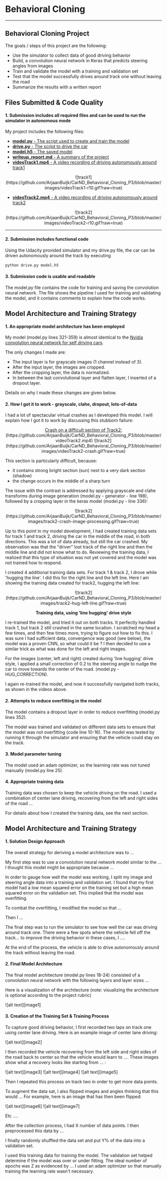 # Behavioral Cloning

---

Behavioral Cloning Project
---

The goals / steps of this project are the following:

* Use the simulator to collect data of good driving behavior
* Build, a convolution neural network in Keras that predicts steering angles from images
* Train and validate the model with a training and validation set
* Test that the model successfully drives around track one without leaving the road
* Summarize the results with a written report

Files Submitted & Code Quality
---

#### 1. Submission includes all required files and can be used to run the simulator in autonomous mode

My project includes the following files:

- [<b>model.py</b> - The script used to create and train the model](https://github.com/ArjaanBuijk/CarND_Behavioral_Cloning_P3/blob/master/model.py)
- [<b>drive.py</b> - The script to drive the car](https://github.com/ArjaanBuijk/CarND_Behavioral_Cloning_P3/blob/master/drive.py)
- [<b>model.h5</b> - The saved model](https://github.com/ArjaanBuijk/CarND_Behavioral_Cloning_P3/blob/master/model.h5)
- [<b>writeup_report.md</b> - A summary of the project](https://github.com/ArjaanBuijk/CarND_Behavioral_Cloning_P3/blob/master/writeup_report.md)
- [<b>videoTrack1.mp4</b> - A video recording of driving autonomously around track1](https://github.com/ArjaanBuijk/CarND_Behavioral_Cloning_P3/blob/master/videoTrack1.mp4)
<center>
![track1](https://github.com/ArjaanBuijk/CarND_Behavioral_Cloning_P3/blob/master/images/videoTrack1-r10.gif?raw=true)
</center>

- [<b>videoTrack2.mp4</b> - A video recording of driving autonomously around track2](https://github.com/ArjaanBuijk/CarND_Behavioral_Cloning_P3/blob/master/videoTrack2.mp4)
<center>
![track2](https://github.com/ArjaanBuijk/CarND_Behavioral_Cloning_P3/blob/master/images/videoTrack2-r10.gif?raw=true)
</center>
  
---

#### 2. Submission includes functional code
Using the Udacity provided simulator and my drive.py file, the car can be driven autonomously around the track by executing 
```sh
python drive.py model.h5
```

#### 3. Submission code is usable and readable

The model.py file contains the code for training and saving the convolution neural network. The file shows the pipeline I used for training and validating the model, and it contains comments to explain how the code works.



Model Architecture and Training Strategy
---

#### 1. An appropriate model architecture has been employed

My model (model.py lines 321-359) is almost identical to the [Nvidia convolution neural network for self driving cars](https://devblogs.nvidia.com/parallelforall/deep-learning-self-driving-cars/).

The only changes I made are:

- The input layer is for grayscale images (1 channel instead of 3).
- After the input layer, the images are cropped.
- After the cropping layer, the data is normalized.
- In between the last convolutional layer and flatten layer, I inserted of a dropout layer.

Details on why I made these changes are given below.


#### 2. How I got it to work - grayscale, clahe, dropout, lots-of-data

I had a lot of spectacular virtual crashes as I developed this model. I will explain how I got it to work by discussing this stubborn failure:

<center>
<u>Crash on a difficult section of Track2:</u> 
(https://github.com/ArjaanBuijk/CarND_Behavioral_Cloning_P3/blob/master/videoTrack2.mp4)
![track2](https://github.com/ArjaanBuijk/CarND_Behavioral_Cloning_P3/blob/master/images/videoTrack2-crash.gif?raw=true)
</center>

This section is particularly difficult, because:

- it contains strong bright section (sun) next to a very dark section (shadow)
- the change occurs in the middle of a sharp turn

The issue with the contrast is addressed by applying grayscale and clahe transforms  during image generation (model.py - generator - line 198), followed by a cropping layer in the keras model (model.py - line 336):

<center>
![track2](https://github.com/ArjaanBuijk/CarND_Behavioral_Cloning_P3/blob/master/images/track2-crash-image-processing.gif?raw=true)
</center>

Up to this point in my model development, I had created training data sets for track 1 and track 2, driving the car in the middle of the road, in both directions. This was a lot of data already, but still the car crashed. My observation was that the "driver" lost track of the right line and then the middle line and did not know what to do. Reviewing the training data, I realized that this type of situation was not yet covered and the model was not trained how to respond.

I created 4 additional training data sets. For track 1 & track 2, I drove while 'hugging the line'. I did this for the right line and the left line.
Here I am showing the training data created for track2, hugging the left line:

<center>
![track2](https://github.com/ArjaanBuijk/CarND_Behavioral_Cloning_P3/blob/master/images/track2-hug-left-line.gif?raw=true)

<b>Training data, using 'line hugging' drive style</b>
</center>

I re-trained the model, and tried it out on both tracks. It perfectly handled track 1, but track 2 still crashed in the same location. I scratched my head a few times, and then few times more, trying to figure out how to fix this. I was sure I had sufficient data, convergence was good (see below), the model was a proven CNN, so what could it be ? I then decided to use a similar trick as what was done for the left and right images. 

For the images (center, left and right) created during 'line hugging' drive style, I applied a small correction of 0.2 to the steering angle to nudge the car to move towards the center of the road. (model.py - HUG_CORRECTION).

I again re-trained the model, and now it successfully navigated both tracks, as shown in the videos above.


 

#### 2. Attempts to reduce overfitting in the model

The model contains a dropout layer in order to reduce overfitting (model.py lines 352). 

The model was trained and validated on different data sets to ensure that the model was not overfitting (code line 10-16). The model was tested by running it through the simulator and ensuring that the vehicle could stay on the track.

#### 3. Model parameter tuning

The model used an adam optimizer, so the learning rate was not tuned manually (model.py line 25).

#### 4. Appropriate training data

Training data was chosen to keep the vehicle driving on the road. I used a combination of center lane driving, recovering from the left and right sides of the road ... 

For details about how I created the training data, see the next section. 

Model Architecture and Training Strategy
---

#### 1. Solution Design Approach

The overall strategy for deriving a model architecture was to ...

My first step was to use a convolution neural network model similar to the ... I thought this model might be appropriate because ...

In order to gauge how well the model was working, I split my image and steering angle data into a training and validation set. I found that my first model had a low mean squared error on the training set but a high mean squared error on the validation set. This implied that the model was overfitting. 

To combat the overfitting, I modified the model so that ...

Then I ... 

The final step was to run the simulator to see how well the car was driving around track one. There were a few spots where the vehicle fell off the track... to improve the driving behavior in these cases, I ....

At the end of the process, the vehicle is able to drive autonomously around the track without leaving the road.

#### 2. Final Model Architecture

The final model architecture (model.py lines 18-24) consisted of a convolution neural network with the following layers and layer sizes ...

Here is a visualization of the architecture (note: visualizing the architecture is optional according to the project rubric)

![alt text][image1]

#### 3. Creation of the Training Set & Training Process

To capture good driving behavior, I first recorded two laps on track one using center lane driving. Here is an example image of center lane driving:

![alt text][image2]

I then recorded the vehicle recovering from the left side and right sides of the road back to center so that the vehicle would learn to .... These images show what a recovery looks like starting from ... :

![alt text][image3]
![alt text][image4]
![alt text][image5]

Then I repeated this process on track two in order to get more data points.

To augment the data sat, I also flipped images and angles thinking that this would ... For example, here is an image that has then been flipped:

![alt text][image6]
![alt text][image7]

Etc ....

After the collection process, I had X number of data points. I then preprocessed this data by ...


I finally randomly shuffled the data set and put Y% of the data into a validation set. 

I used this training data for training the model. The validation set helped determine if the model was over or under fitting. The ideal number of epochs was Z as evidenced by ... I used an adam optimizer so that manually training the learning rate wasn't necessary.

